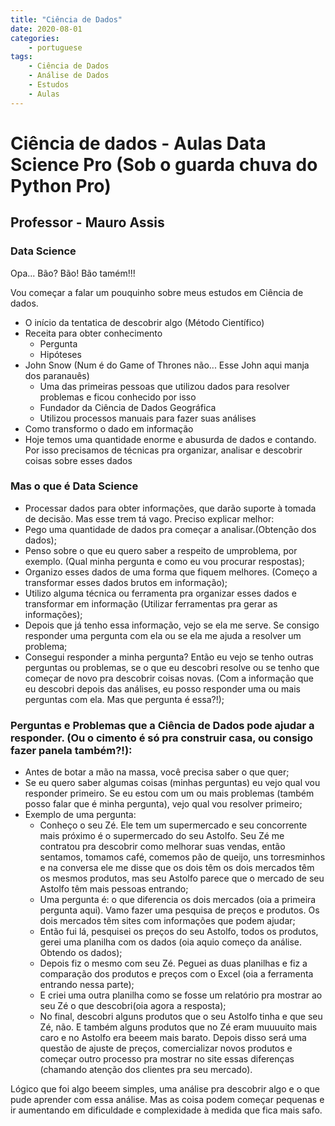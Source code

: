 ```yaml
---
title: "Ciência de Dados"
date: 2020-08-01
categories:
    - portuguese
tags:
    - Ciência de Dados
    - Análise de Dados
    - Estudos
    - Aulas
---
```



# Ciência de dados - Aulas Data Science Pro (Sob o guarda chuva do Python Pro)
## Professor - Mauro Assis
### Data Science

Opa... Bão? Bão! Bão tamém!!!

Vou começar a falar um pouquinho sobre meus estudos em Ciência de dados.

* O início da tentatica de descobrir algo (Método Científico)
* Receita para obter conhecimento
	* Pergunta
	* Hipóteses
* John Snow (Num é do Game of Thrones não... Esse John aqui manja dos paranauês)
	* Uma das primeiras pessoas que utilizou dados para resolver problemas e ficou conhecido por isso
	* Fundador da Ciência de Dados Geográfica
	* Utilizou processos manuais para fazer suas análises
* Como transformo o dado em informação
* Hoje temos uma quantidade enorme e abusurda de dados e contando. Por isso precisamos de técnicas pra organizar, analisar e descobrir coisas sobre esses dados

### Mas o que é Data Science

* Processar dados para obter informações, que darão suporte à tomada de decisão. Mas esse trem tá vago. Preciso explicar melhor:
* Pego uma quantidade de dados pra começar a analisar.(Obtenção dos dados);
* Penso sobre o que eu quero saber a respeito de umproblema, por exemplo. (Qual minha pergunta e como eu vou procurar respostas);
* Organizo esses dados de uma forma que fiquem melhores. (Começo a transformar esses dados brutos em informação);
* Utilizo alguma técnica ou ferramenta pra organizar esses dados e transformar em informação (Utilizar ferramentas pra gerar as informações);
* Depois que já tenho essa informação, vejo se ela me serve. Se consigo responder uma pergunta com ela ou se ela me ajuda a resolver um problema;
* Consegui responder a minha pergunta? Então eu vejo se tenho outras perguntas ou problemas, se o que eu descobri resolve ou se tenho que começar de novo pra descobrir coisas novas. (Com a informação que eu descobri depois das análises, eu posso responder uma ou mais perguntas com ela. Mas que pergunta é essa?!);

### Perguntas e Problemas que a Ciência de Dados pode ajudar a responder. (Ou o cimento é só pra construir casa, ou consigo fazer panela também?!):

* Antes de botar a mão na massa, você precisa saber o que quer;
* Se eu quero saber algumas coisas (minhas perguntas) eu vejo qual vou responder primeiro. Se eu estou com um ou mais problemas (também posso falar que é minha pergunta), vejo qual vou resolver primeiro;
* Exemplo de uma pergunta:
	* Conheço o seu Zé. Ele tem um supermercado e seu concorrente mais próximo é o supermercado do seu Astolfo. Seu Zé me contratou pra descobrir como melhorar suas vendas, então sentamos, tomamos café, comemos pão de queijo, uns torresminhos e na conversa ele me disse que os dois têm os dois mercados têm os mesmos produtos, mas seu Astolfo parece que o mercado de seu Astolfo têm mais pessoas entrando;
    * Uma pergunta é: o que diferencia os dois mercados (oia a primeira pergunta aqui). Vamo fazer uma pesquisa de preços e produtos. Os dois mercados têm sites com informações que podem ajudar;
    * Então fui lá, pesquisei os preços do seu Astolfo, todos os produtos, gerei uma planilha com os dados (oia aquio começo da análise. Obtendo os dados);
    * Depois fiz o mesmo com seu Zé. Peguei as duas planilhas e fiz a comparação dos produtos e preços com o Excel (oia a ferramenta entrando nessa parte);
    * E criei uma outra planilha como se fosse um relatório pra mostrar ao seu Zé o que descobri(oia agora a resposta);
    * No final, descobri alguns produtos que o seu Astolfo tinha e que seu Zé, não. E também alguns produtos que no Zé eram muuuuito mais caro e no Astolfo era beeem mais barato. Depois disso será uma questão de ajuste de preços, comercializar novos produtos e começar outro processo pra mostrar no site essas diferenças (chamando atenção dos clientes pra seu mercado).

Lógico que foi algo beeem simples, uma análise pra descobrir algo e o que pude aprender com essa análise. Mas as coisa podem começar pequenas e ir aumentando em dificuldade e complexidade à medida que fica mais safo.


